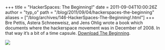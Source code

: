 +++
title = "HackerSpaces: The Beginning!"
date = 2011-09-04T10:00:26Z
author = "typ_o"
path = "/blog/2011/09/04/hackerspaces-the-beginning"
aliases = ["/blog/archives/146-HackerSpaces-The-Beginning!.html"]
+++
Bre Pettis, Astera Schneeweisz, and Jens Ohlig wrote a book which
documents where the hackerspace movement was in December of 2008. In
that way it’s a bit of a time capsule. [Download The
Beginning](https://blog.hackerspaces.org/2011/08/31/hackerspaces-the-beginning-the-book/).

[![](/media/beginning.jpg)](https://blog.hackerspaces.org/2011/08/31/hackerspaces-the-beginning-the-book)
